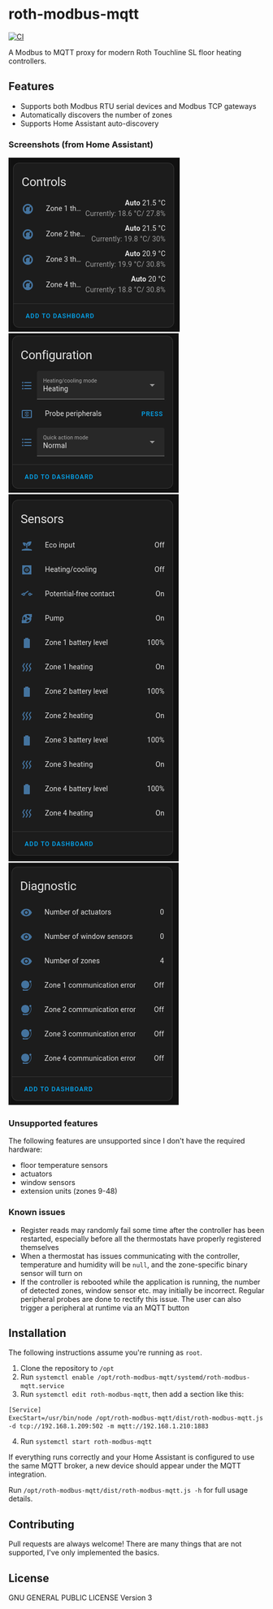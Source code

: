 # roth-modbus-mqtt

[![CI](https://github.com/Jalle19/roth-modbus-mqtt/actions/workflows/ci.yml/badge.svg)](https://github.com/Jalle19/roth-modbus-mqtt/actions/workflows/ci.yml)

A Modbus to MQTT proxy for modern Roth Touchline SL floor heating controllers.

## Features

- Supports both Modbus RTU serial devices and Modbus TCP gateways
- Automatically discovers the number of zones
- Supports Home Assistant auto-discovery

### Screenshots (from Home Assistant)

![Controls](resources/controls.png)
![Configuration](resources/configuration.png)
![Sensors](resources/sensors.png)
![Diagnostic](resources/diagnostic.png)

### Unsupported features

The following features are unsupported since I don't have the required hardware:

- floor temperature sensors
- actuators
- window sensors
- extension units (zones 9-48)

### Known issues

* Register reads may randomly fail some time after the controller has been restarted, especially before all the 
  thermostats have properly registered themselves
* When a thermostat has issues communicating with the controller, temperature and humidity will be `null`, and the 
  zone-specific binary sensor will turn on
* If the controller is rebooted while the application is running, the number of detected zones, window sensor etc. may 
  initially be incorrect. Regular peripheral probes are done to rectify this issue. The user can also trigger a 
  peripheral at runtime via an MQTT button 

## Installation

The following instructions assume you're running as `root`.

1. Clone the repository to `/opt`
2. Run `systemctl enable /opt/roth-modbus-mqtt/systemd/roth-modbus-mqtt.service`
3. Run `systemctl edit roth-modbus-mqtt`, then add a section like this:

```
[Service]
ExecStart=/usr/bin/node /opt/roth-modbus-mqtt/dist/roth-modbus-mqtt.js -d tcp://192.168.1.209:502 -m mqtt://192.168.1.210:1883
```

4. Run `systemctl start roth-modbus-mqtt`

If everything runs correctly and your Home Assistant is configured to use the same MQTT broker, a new 
device should appear under the MQTT integration.

Run `/opt/roth-modbus-mqtt/dist/roth-modbus-mqtt.js -h` for full usage details.

## Contributing

Pull requests are always welcome! There are many things that are not supported, I've only implemented the 
basics.

## License

GNU GENERAL PUBLIC LICENSE Version 3
